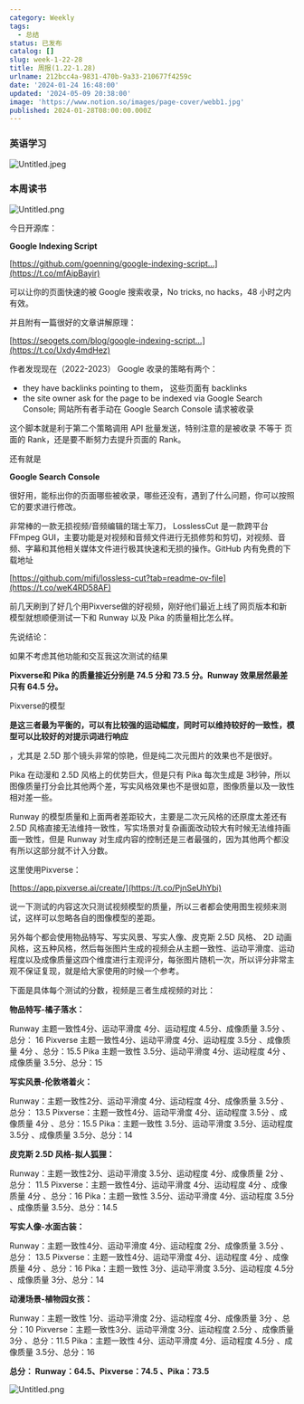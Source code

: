 ```yaml
---
category: Weekly
tags:
  - 总结
status: 已发布
catalog: []
slug: week-1-22-28
title: 周报(1.22-1.28)
urlname: 212bcc4a-9831-470b-9a33-210677f4259c
date: '2024-01-24 16:48:00'
updated: '2024-05-09 20:38:00'
image: 'https://www.notion.so/images/page-cover/webb1.jpg'
published: 2024-01-28T08:00:00.000Z
---
```


### 英语学习


![Untitled.jpeg](https://prod-files-secure.s3.us-west-2.amazonaws.com/5d24fe63-e567-4804-86f9-9fdc62e13082/13f89310-e18e-4344-b5f8-95c58ff07f1e/Untitled.jpeg?X-Amz-Algorithm=AWS4-HMAC-SHA256&X-Amz-Content-Sha256=UNSIGNED-PAYLOAD&X-Amz-Credential=ASIAZI2LB466SF56ESMA%2F20250312%2Fus-west-2%2Fs3%2Faws4_request&X-Amz-Date=20250312T053827Z&X-Amz-Expires=3600&X-Amz-Security-Token=IQoJb3JpZ2luX2VjEG4aCXVzLXdlc3QtMiJIMEYCIQCKjG6yRdoDHwne5zJimJMRRDz6z2w0SKSMH9l22sLu5wIhAInS8QLiVe7Oy%2Fr0AlOFjf11IWfeNnZyswDgUNlJR3%2BmKogECLf%2F%2F%2F%2F%2F%2F%2F%2F%2F%2FwEQABoMNjM3NDIzMTgzODA1IgwzZbWnK5i%2BMX6XeVYq3AOxwwsaSGOt9WhaQifncPqlFWrnSh7bEw6kz%2BEBfbdml6aszJpYPjwl5C%2BgxYWFnDbA7yqO%2By9GcXfgYnKr80T5Yg7Sc1RsGmQ5Ao4mIes4gchYX%2FqtTyCoq8lq2JFTp%2FgCaG7iFIbhF3vaXOoext%2F0JGtRwhsE6MBgjvLHeHDiMFc%2B0My1X9hheNS8M8qUFAP4SAqywQDo%2FhkneCFx6%2BLRWrnBswTeeKKwkZALXjWv0KFBchNKWRAdFaigM8QrGTBr8rAGUng1kpsNtw1ciRDooZuWURnMTwbHOIwFuSGUAf8l7zegP45XanuCL3QdChpq2VZi%2B2DS4RlY1f3Okka%2B6sex0kXaqw05TDNxJvpVDOkPqiXlFCw1mriMdEeaesEee8gpyH9ybsOxWsysTtI%2F9jOzDGWbncq1kl5RR2LtFdGg9X670%2Bi7UBShwdWsMaK4mmVJxDCO%2F1PdnEJMt0l9LRTt%2BLTs3jeqLnt4rjiJTQqqu7T5rpC9J5nngyMoORgzL62BMN%2B0e3n%2BmkIMhpJbhrn6N%2FLk09Jl78d6AMnouKUk%2FcZMPUusO9flldQAoW0RBZHHtkc0%2BSAfSudZeXmbaPU1UTOveAX3KK22jyQ5AdvVnFgo6mTAUOv%2BMzDuuMS%2BBjqkAUhnLDbpg676vBeRPYYOjU5kyP9jGEYXxgFJEXTfKS%2BIOhdkIr1eiHb8D3iLioMwh1LElqWsM5bvLIWv3dnde3sGeMU61H53LZn%2B3IDpftXltQDHYoBCagA%2B9Kakt4TGPJB7Y3en%2F6geTBu3bf3l77wVK5jsOOrpqBvhUHBkeiFMDTC0iz1dNZWgR7%2BdPQ2gffibXEKlXsTr6evorK5CMbt7ZxZF&X-Amz-Signature=2776e6c6b16889318e8fc6c51fa1529e83ddec7d7ad419b9d6ef8880e13788ac&X-Amz-SignedHeaders=host&x-id=GetObject)


### 本周读书


![Untitled.png](https://prod-files-secure.s3.us-west-2.amazonaws.com/5d24fe63-e567-4804-86f9-9fdc62e13082/4230a01f-03e6-45a7-9f78-5892b7e77e85/Untitled.png?X-Amz-Algorithm=AWS4-HMAC-SHA256&X-Amz-Content-Sha256=UNSIGNED-PAYLOAD&X-Amz-Credential=ASIAZI2LB466SF56ESMA%2F20250312%2Fus-west-2%2Fs3%2Faws4_request&X-Amz-Date=20250312T053827Z&X-Amz-Expires=3600&X-Amz-Security-Token=IQoJb3JpZ2luX2VjEG4aCXVzLXdlc3QtMiJIMEYCIQCKjG6yRdoDHwne5zJimJMRRDz6z2w0SKSMH9l22sLu5wIhAInS8QLiVe7Oy%2Fr0AlOFjf11IWfeNnZyswDgUNlJR3%2BmKogECLf%2F%2F%2F%2F%2F%2F%2F%2F%2F%2FwEQABoMNjM3NDIzMTgzODA1IgwzZbWnK5i%2BMX6XeVYq3AOxwwsaSGOt9WhaQifncPqlFWrnSh7bEw6kz%2BEBfbdml6aszJpYPjwl5C%2BgxYWFnDbA7yqO%2By9GcXfgYnKr80T5Yg7Sc1RsGmQ5Ao4mIes4gchYX%2FqtTyCoq8lq2JFTp%2FgCaG7iFIbhF3vaXOoext%2F0JGtRwhsE6MBgjvLHeHDiMFc%2B0My1X9hheNS8M8qUFAP4SAqywQDo%2FhkneCFx6%2BLRWrnBswTeeKKwkZALXjWv0KFBchNKWRAdFaigM8QrGTBr8rAGUng1kpsNtw1ciRDooZuWURnMTwbHOIwFuSGUAf8l7zegP45XanuCL3QdChpq2VZi%2B2DS4RlY1f3Okka%2B6sex0kXaqw05TDNxJvpVDOkPqiXlFCw1mriMdEeaesEee8gpyH9ybsOxWsysTtI%2F9jOzDGWbncq1kl5RR2LtFdGg9X670%2Bi7UBShwdWsMaK4mmVJxDCO%2F1PdnEJMt0l9LRTt%2BLTs3jeqLnt4rjiJTQqqu7T5rpC9J5nngyMoORgzL62BMN%2B0e3n%2BmkIMhpJbhrn6N%2FLk09Jl78d6AMnouKUk%2FcZMPUusO9flldQAoW0RBZHHtkc0%2BSAfSudZeXmbaPU1UTOveAX3KK22jyQ5AdvVnFgo6mTAUOv%2BMzDuuMS%2BBjqkAUhnLDbpg676vBeRPYYOjU5kyP9jGEYXxgFJEXTfKS%2BIOhdkIr1eiHb8D3iLioMwh1LElqWsM5bvLIWv3dnde3sGeMU61H53LZn%2B3IDpftXltQDHYoBCagA%2B9Kakt4TGPJB7Y3en%2F6geTBu3bf3l77wVK5jsOOrpqBvhUHBkeiFMDTC0iz1dNZWgR7%2BdPQ2gffibXEKlXsTr6evorK5CMbt7ZxZF&X-Amz-Signature=4299c6e3969bfda003bd6f3d169df80005f386968d470ff2cf3a4fda8574887c&X-Amz-SignedHeaders=host&x-id=GetObject)


今日开源库：


**Google Indexing Script**


[https://github.com/goenning/google-indexing-script…](https://t.co/mfAipBayir)


可以让你的页面快速的被 Google 搜索收录，No tricks, no hacks，48 小时之内有效。

并且附有一篇很好的文章讲解原理：


[https://seogets.com/blog/google-indexing-script…](https://t.co/Uxdy4mdHez)


作者发现现在（2022-2023） Google 收录的策略有两个：

- they have backlinks pointing to them， 这些页面有 backlinks
- the site owner ask for the page to be indexed via Google Search Console; 网站所有者手动在 Google Search Console 请求被收录

这个脚本就是利于第二个策略调用 API 批量发送，特别注意的是被收录 不等于 页面的 Rank，还是要不断努力去提升页面的 Rank。

还有就是


**Google Search Console**


很好用，能标出你的页面哪些被收录，哪些还没有，遇到了什么问题，你可以按照它的要求进行修改。


非常棒的一款无损视频/音频编辑的瑞士军刀， LosslessCut 是一款跨平台 FFmpeg GUI，主要功能是对视频和音频文件进行无损修剪和剪切，对视频、音频、字幕和其他相关媒体文件进行极其快速和无损的操作。GitHub 内有免费的下载地址


[https://github.com/mifi/lossless-cut?tab=readme-ov-file](https://t.co/weK4RD58AF)


前几天刷到了好几个用Pixverse做的好视频，刚好他们最近上线了网页版本和新模型就想顺便测试一下和 Runway 以及 Pika 的质量相比怎么样。

先说结论：

如果不考虑其他功能和交互我这次测试的结果


**Pixverse和 Pika 的质量接近分别是 74.5 分和 73.5 分。Runway 效果居然最差只有 64.5 分。**


Pixverse的模型


**是这三者最为平衡的，可以有比较强的运动幅度，同时可以维持较好的一致性，模型可以比较好的对提示词进行响应**


，尤其是 2.5D 那个镜头非常的惊艳，但是纯二次元图片的效果也不是很好。

Pika 在动漫和 2.5D 风格上的优势巨大，但是只有 Pika 每次生成是 3秒钟，所以图像质量打分会比其他两个差，写实风格效果也不是很如意，图像质量以及一致性相对差一些。

Runway 的模型质量和上面两者差距较大，主要是二次元风格的还原度太差还有 2.5D 风格直接无法维持一致性，写实场景对复杂画面改动较大有时候无法维持画面一致性，但是 Runway 对生成内容的控制还是三者最强的，因为其他两个都没有所以这部分就不计入分数。

这里使用Pixverse：


[https://app.pixverse.ai/create/](https://t.co/PjnSeUhYbi)


说一下测试的内容这次只测试视频模型的质量，所以三者都会使用图生视频来测试，这样可以忽略各自的图像模型的差距。

另外每个都会使用物品特写、写实风景、写实人像、皮克斯 2.5D 风格、 2D 动画风格，这五种风格，然后每张图片生成的视频会从主题一致性、运动平滑度、运动程度以及成像质量这四个维度进行主观评分，每张图片随机一次，所以评分非常主观不保证复现，就是给大家使用的时候一个参考。

下面是具体每个测试的分数，视频是三者生成视频的对比：


**物品特写-橘子落水：**


Runway   主题一致性4分、运动平滑度 4分、运动程度 4.5分、成像质量 3.5分 、总分： 16
Pixverse 主题一致性4分、运动平滑度 4分、运动程度 3.5分 、成像质量 4分 、总分：15.5
Pika 主题一致性 3.5分、运动平滑度 4分、运动程度 4分 、成像质量 3.5分、总分：15


**写实风景-伦敦塔着火：**


Runway：主题一致性2分、运动平滑度 4分、运动程度 4分、成像质量 3.5分 、总分： 13.5
Pixverse：主题一致性4分、运动平滑度 4分、运动程度 3.5分 、成像质量 4分 、总分：15.5
Pika：主题一致性 3.5分、运动平滑度 3.5分、运动程度 3.5分 、成像质量 3.5分、总分：14


**皮克斯 2.5D 风格-拟人狐狸：**


Runway：主题一致性2分、运动平滑度 3.5分、运动程度 4分、成像质量 2分 、总分： 11.5
Pixverse：主题一致性4分、运动平滑度 4分、运动程度 4分 、成像质量 4分 、总分：16
Pika：主题一致性 3.5分、运动平滑度 4分、运动程度 3.5分 、成像质量 3.5分、总分：14.5


**写实人像-水面古装：**


Runway：主题一致性4分、运动平滑度 4分、运动程度 2分、成像质量 3.5分 、总分： 13.5
Pixverse：主题一致性4分、运动平滑度 4分、运动程度 4分 、成像质量 4分 、总分：16
Pika：主题一致性 3分、运动平滑度 3.5分、运动程度 4.5分 、成像质量 3分、总分：14


**动漫场景-植物园女孩：**


Runway：主题一致性 1分、运动平滑度 2分、运动程度 4分、成像质量 3分 、总分：10
Pixverse：主题一致性3分、运动平滑度 3分、运动程度 2.5分 、成像质量 3分 、总分：11.5
Pika：主题一致性 4分、运动平滑度 4分、运动程度 4.5分 、成像质量 3.5分、总分：16


**总分： Runway：64.5、Pixverse：74.5 、Pika：73.5**


![Untitled.png](https://prod-files-secure.s3.us-west-2.amazonaws.com/5d24fe63-e567-4804-86f9-9fdc62e13082/8e04e5ad-2b05-4144-8058-53bf010acfd3/Untitled.png?X-Amz-Algorithm=AWS4-HMAC-SHA256&X-Amz-Content-Sha256=UNSIGNED-PAYLOAD&X-Amz-Credential=ASIAZI2LB466SF56ESMA%2F20250312%2Fus-west-2%2Fs3%2Faws4_request&X-Amz-Date=20250312T053827Z&X-Amz-Expires=3600&X-Amz-Security-Token=IQoJb3JpZ2luX2VjEG4aCXVzLXdlc3QtMiJIMEYCIQCKjG6yRdoDHwne5zJimJMRRDz6z2w0SKSMH9l22sLu5wIhAInS8QLiVe7Oy%2Fr0AlOFjf11IWfeNnZyswDgUNlJR3%2BmKogECLf%2F%2F%2F%2F%2F%2F%2F%2F%2F%2FwEQABoMNjM3NDIzMTgzODA1IgwzZbWnK5i%2BMX6XeVYq3AOxwwsaSGOt9WhaQifncPqlFWrnSh7bEw6kz%2BEBfbdml6aszJpYPjwl5C%2BgxYWFnDbA7yqO%2By9GcXfgYnKr80T5Yg7Sc1RsGmQ5Ao4mIes4gchYX%2FqtTyCoq8lq2JFTp%2FgCaG7iFIbhF3vaXOoext%2F0JGtRwhsE6MBgjvLHeHDiMFc%2B0My1X9hheNS8M8qUFAP4SAqywQDo%2FhkneCFx6%2BLRWrnBswTeeKKwkZALXjWv0KFBchNKWRAdFaigM8QrGTBr8rAGUng1kpsNtw1ciRDooZuWURnMTwbHOIwFuSGUAf8l7zegP45XanuCL3QdChpq2VZi%2B2DS4RlY1f3Okka%2B6sex0kXaqw05TDNxJvpVDOkPqiXlFCw1mriMdEeaesEee8gpyH9ybsOxWsysTtI%2F9jOzDGWbncq1kl5RR2LtFdGg9X670%2Bi7UBShwdWsMaK4mmVJxDCO%2F1PdnEJMt0l9LRTt%2BLTs3jeqLnt4rjiJTQqqu7T5rpC9J5nngyMoORgzL62BMN%2B0e3n%2BmkIMhpJbhrn6N%2FLk09Jl78d6AMnouKUk%2FcZMPUusO9flldQAoW0RBZHHtkc0%2BSAfSudZeXmbaPU1UTOveAX3KK22jyQ5AdvVnFgo6mTAUOv%2BMzDuuMS%2BBjqkAUhnLDbpg676vBeRPYYOjU5kyP9jGEYXxgFJEXTfKS%2BIOhdkIr1eiHb8D3iLioMwh1LElqWsM5bvLIWv3dnde3sGeMU61H53LZn%2B3IDpftXltQDHYoBCagA%2B9Kakt4TGPJB7Y3en%2F6geTBu3bf3l77wVK5jsOOrpqBvhUHBkeiFMDTC0iz1dNZWgR7%2BdPQ2gffibXEKlXsTr6evorK5CMbt7ZxZF&X-Amz-Signature=2ca3ec3a2b42ce35a26e35201fa9a7ab173380dc64f5469e6a5a5ed5b58c9b1e&X-Amz-SignedHeaders=host&x-id=GetObject)

